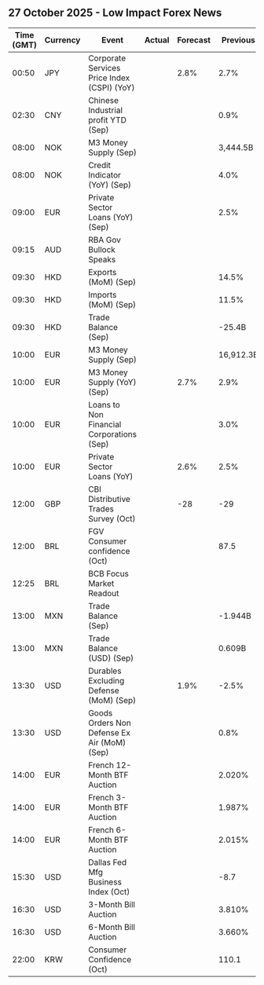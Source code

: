 ## 27 October 2025 - Low Impact Forex News

| Time (GMT) | Currency | Event | Actual | Forecast | Previous |
|------|----------|-------|--------|----------|----------|
| 00:50 | JPY | Corporate Services Price Index (CSPI) (YoY) |  | 2.8% | 2.7% |
| 02:30 | CNY | Chinese Industrial profit YTD (Sep) |  |  | 0.9% |
| 08:00 | NOK | M3 Money Supply (Sep) |  |  | 3,444.5B |
| 08:00 | NOK | Credit Indicator (YoY) (Sep) |  |  | 4.0% |
| 09:00 | EUR | Private Sector Loans (YoY) (Sep) |  |  | 2.5% |
| 09:15 | AUD | RBA Gov Bullock Speaks |  |  |  |
| 09:30 | HKD | Exports (MoM) (Sep) |  |  | 14.5% |
| 09:30 | HKD | Imports (MoM) (Sep) |  |  | 11.5% |
| 09:30 | HKD | Trade Balance (Sep) |  |  | -25.4B |
| 10:00 | EUR | M3 Money Supply (Sep) |  |  | 16,912.3B |
| 10:00 | EUR | M3 Money Supply (YoY) (Sep) |  | 2.7% | 2.9% |
| 10:00 | EUR | Loans to Non Financial Corporations (Sep) |  |  | 3.0% |
| 10:00 | EUR | Private Sector Loans (YoY) |  | 2.6% | 2.5% |
| 12:00 | GBP | CBI Distributive Trades Survey (Oct) |  | -28 | -29 |
| 12:00 | BRL | FGV Consumer confidence (Oct) |  |  | 87.5 |
| 12:25 | BRL | BCB Focus Market Readout |  |  |  |
| 13:00 | MXN | Trade Balance (Sep) |  |  | -1.944B |
| 13:00 | MXN | Trade Balance (USD) (Sep) |  |  | 0.609B |
| 13:30 | USD | Durables Excluding Defense (MoM) (Sep) |  | 1.9% | -2.5% |
| 13:30 | USD | Goods Orders Non Defense Ex Air (MoM) (Sep) |  |  | 0.8% |
| 14:00 | EUR | French 12-Month BTF Auction |  |  | 2.020% |
| 14:00 | EUR | French 3-Month BTF Auction |  |  | 1.987% |
| 14:00 | EUR | French 6-Month BTF Auction |  |  | 2.015% |
| 15:30 | USD | Dallas Fed Mfg Business Index (Oct) |  |  | -8.7 |
| 16:30 | USD | 3-Month Bill Auction |  |  | 3.810% |
| 16:30 | USD | 6-Month Bill Auction |  |  | 3.660% |
| 22:00 | KRW | Consumer Confidence (Oct) |  |  | 110.1 |
